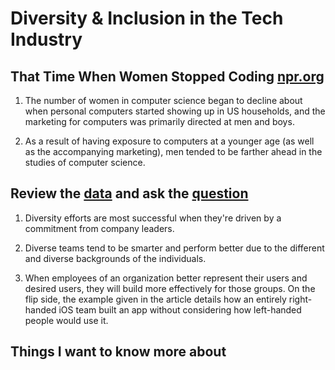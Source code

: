 # Diversity & Inclusion in the Tech Industry  

## That Time When Women Stopped Coding [npr.org](https://www.npr.org/sections/money/2014/10/21/357629765/when-women-stopped-coding)  

1. The number of women in computer science began to decline about when personal computers started showing up in US households, and the marketing for computers was primarily directed at men and boys.  

2. As a result of having exposure to computers at a younger age (as well as the accompanying marketing), men tended to be farther ahead in the studies of computer science.  

## Review the [data](https://informationisbeautiful.net/visualizations/diversity-in-tech/) and ask the [question](https://www.usatoday.com/story/tech/columnist/2015/07/21/why-diversity-matters-your-tech-company/30419871/)  

1. Diversity efforts are most successful when they're driven by a commitment from company leaders.  

2. Diverse teams tend to be smarter and perform better due to the different and diverse backgrounds of the individuals.

3. When employees of an organization better represent their users and desired users, they will build more effectively for those groups. On the flip side, the example given in the article details how an entirely right-handed iOS team built an app without considering how left-handed people would use it.  

## Things I want to know more about  
